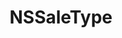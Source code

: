 ﻿---
uid: crmscript_ref_NSSaleType
title: NSSaleType
intellisense: Void.NSSaleType
keywords: NSSaleType
so.topic: reference
---

